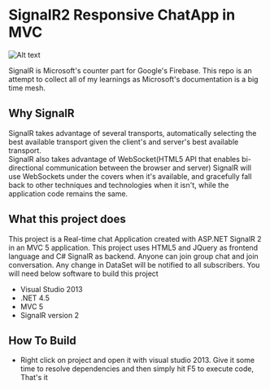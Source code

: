 # SignalR2 Responsive ChatApp in MVC


![Alt text](https://github.com/hiteshsahu/SignalR2-ChatApp-MVC-/blob/master/Art/banner.png?raw=true "Chat App")

   SignalR is Microsoft's counter part for Google's Firebase. This repo is an attempt to collect all of my learnings as Microsoft's documentation is a big time mesh. 
   
## Why SignalR #
   
   SignalR takes advantage of several transports, automatically selecting the best available transport given the client's and server's best available transport.  
   SignalR also takes advantage of WebSocket(HTML5 API that enables bi-directional communication between the browser and server) SignalR will use WebSockets under the covers when it's available, and gracefully fall back to other techniques and technologies when it isn't, while the application code remains the same.
  
   
## What this project does ##

  This project is a Real-time chat Application created with ASP.NET SignalR 2 in an MVC 5 application. This project uses HTML5 and JQuery as frontend language and C# SignalR as backend. Anyone can join group chat and join conversation. Any change in DataSet will be notified to all subscribers. You will need below software to build this project
 
-  Visual Studio 2013
- .NET 4.5
-  MVC 5
-  SignalR version 2

## How To Build  ##

- Right click on project and open it with visual studio 2013. Give it some time to resolve dependencies and then simply hit F5 to execute code, That's it

